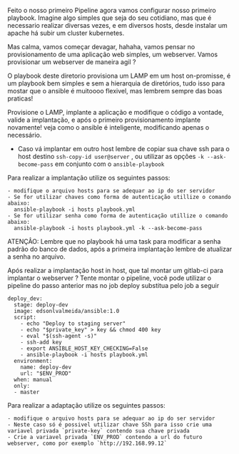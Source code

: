 Feito o nosso primeiro Pipeline agora vamos configurar nosso primeiro playbook. Imagine algo simples que seja do seu cotidiano, mas que é necessario realizar diversas vezes, e em diversos hosts, desde instalar um apache há subir um cluster kubernetes.

Mas calma, vamos começar devagar, hahaha, vamos pensar no provisionamento de uma aplicação web simples, um webserver. Vamos provisionar um webserver de maneira agil ?

O playbook deste diretorio provisiona um LAMP em um host on-promisse, é um playbook bem simples e sem a hierarquia de diretórios, tudo isso para mostar que o ansible é muitoooo flexivel, mas lembrem sempre das boas praticas!

Provisione o LAMP, implante a aplicação e modifique o código a vontade, valide a implantação, e após o primeiro provisionamento implante novamente! veja como o ansible é inteligente, modificando apenas o necessário.

* Caso vá implantar em outro host lembre de copiar sua chave ssh para o host destino `ssh-copy-id user@server` , ou utilizar as opções `-k --ask-become-pass` em conjunto com o `ansible-playbook`

Para realizar a implantação utilize os seguintes passos:

```
- modifique o arquivo hosts para se adequar ao ip do ser servidor
- Se for utilizar chaves como forma de autenticação utillize o comando abaixo:
  ansible-playbook -i hosts playbook.yml
- Se for utilizar senha como forma de autenticação utillize o comando abaixo:
  ansible-playbook -i hosts playbook.yml -k --ask-become-pass
```
ATENÇÂO: Lembre que no playbook há uma task para modificar a senha padrão do banco de dados, após a primeira implantação lembre de atualizar a senha no arquivo.

Após realizar a implantação host in host, que tal montar um gitlab-ci para implantar o webserver ?
Tente montar o pipeline, você pode utilizar o pipeline do passo anterior mas no job deploy substitua pelo job a seguir

```
deploy_dev:
  stage: deploy-dev
  image: edsonlvalmeida/ansible:1.0
  script:
    - echo "Deploy to staging server"
    - echo "$private_key" > key && chmod 400 key
    - eval "$(ssh-agent -s)"
    - ssh-add key
    - export ANSIBLE_HOST_KEY_CHECKING=False
    - ansible-playbook -i hosts playbook.yml
  environment:
    name: deploy-dev
    url: "$ENV_PROD"
  when: manual
  only:
  - master
```

Para realizar a adaptação utilize os seguintes passos:

```
- modifique o arquivo hosts para se adequar ao ip do ser servidor
- Neste caso só é possivel utilizar chave SSh para isso crie uma variavel privada `private-key` contendo sua chave privada
- Crie a variavel privada `ENV_PROD` contendo a url do futuro webserver, como por exemplo `http://192.168.99.12`
```

